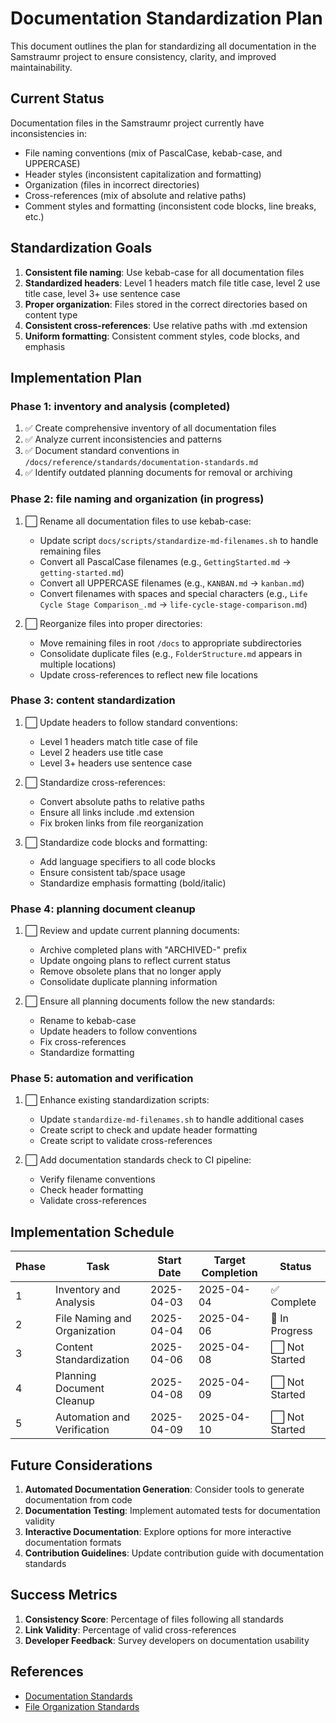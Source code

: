 # Documentation Standardization Plan

This document outlines the plan for standardizing all documentation in the Samstraumr project to ensure consistency, clarity, and improved maintainability.

## Current Status

Documentation files in the Samstraumr project currently have inconsistencies in:
- File naming conventions (mix of PascalCase, kebab-case, and UPPERCASE)
- Header styles (inconsistent capitalization and formatting)
- Organization (files in incorrect directories)
- Cross-references (mix of absolute and relative paths)
- Comment styles and formatting (inconsistent code blocks, line breaks, etc.)

## Standardization Goals

1. **Consistent file naming**: Use kebab-case for all documentation files
2. **Standardized headers**: Level 1 headers match file title case, level 2 use title case, level 3+ use sentence case
3. **Proper organization**: Files stored in the correct directories based on content type
4. **Consistent cross-references**: Use relative paths with .md extension
5. **Uniform formatting**: Consistent comment styles, code blocks, and emphasis

## Implementation Plan

### Phase 1: inventory and analysis (completed)

1. ✅ Create comprehensive inventory of all documentation files
2. ✅ Analyze current inconsistencies and patterns
3. ✅ Document standard conventions in `/docs/reference/standards/documentation-standards.md`
4. ✅ Identify outdated planning documents for removal or archiving

### Phase 2: file naming and organization (in progress)

1. ⬜ Rename all documentation files to use kebab-case:
   - Update script `docs/scripts/standardize-md-filenames.sh` to handle remaining files
   - Convert all PascalCase filenames (e.g., `GettingStarted.md` → `getting-started.md`)
   - Convert all UPPERCASE filenames (e.g., `KANBAN.md` → `kanban.md`)
   - Convert filenames with spaces and special characters (e.g., `Life Cycle Stage Comparison_.md` → `life-cycle-stage-comparison.md`)

2. ⬜ Reorganize files into proper directories:
   - Move remaining files in root `/docs` to appropriate subdirectories
   - Consolidate duplicate files (e.g., `FolderStructure.md` appears in multiple locations)
   - Update cross-references to reflect new file locations

### Phase 3: content standardization

1. ⬜ Update headers to follow standard conventions:
   - Level 1 headers match title case of file
   - Level 2 headers use title case
   - Level 3+ headers use sentence case

2. ⬜ Standardize cross-references:
   - Convert absolute paths to relative paths
   - Ensure all links include .md extension
   - Fix broken links from file reorganization

3. ⬜ Standardize code blocks and formatting:
   - Add language specifiers to all code blocks
   - Ensure consistent tab/space usage
   - Standardize emphasis formatting (bold/italic)

### Phase 4: planning document cleanup

1. ⬜ Review and update current planning documents:
   - Archive completed plans with "ARCHIVED-" prefix
   - Update ongoing plans to reflect current status
   - Remove obsolete plans that no longer apply
   - Consolidate duplicate planning information

2. ⬜ Ensure all planning documents follow the new standards:
   - Rename to kebab-case
   - Update headers to follow conventions
   - Fix cross-references
   - Standardize formatting

### Phase 5: automation and verification

1. ⬜ Enhance existing standardization scripts:
   - Update `standardize-md-filenames.sh` to handle additional cases
   - Create script to check and update header formatting
   - Create script to validate cross-references

2. ⬜ Add documentation standards check to CI pipeline:
   - Verify filename conventions
   - Check header formatting
   - Validate cross-references

## Implementation Schedule

| Phase | Task | Start Date | Target Completion | Status |
|-------|------|------------|-------------------|--------|
| 1 | Inventory and Analysis | 2025-04-03 | 2025-04-04 | ✅ Complete |
| 2 | File Naming and Organization | 2025-04-04 | 2025-04-06 | 🔄 In Progress |
| 3 | Content Standardization | 2025-04-06 | 2025-04-08 | ⬜ Not Started |
| 4 | Planning Document Cleanup | 2025-04-08 | 2025-04-09 | ⬜ Not Started |
| 5 | Automation and Verification | 2025-04-09 | 2025-04-10 | ⬜ Not Started |

## Future Considerations

1. **Automated Documentation Generation**: Consider tools to generate documentation from code
2. **Documentation Testing**: Implement automated tests for documentation validity
3. **Interactive Documentation**: Explore options for more interactive documentation formats
4. **Contribution Guidelines**: Update contribution guide with documentation standards

## Success Metrics

1. **Consistency Score**: Percentage of files following all standards
2. **Link Validity**: Percentage of valid cross-references
3. **Developer Feedback**: Survey developers on documentation usability

## References

- [Documentation Standards](../reference/standards/documentation-standards.md)
- [File Organization Standards](../reference/standards/file-organization.md)

